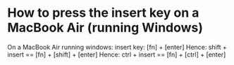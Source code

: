# How to press the insert key on a MacBook Air (running Windows)

On a MacBook Air running windows:
insert key:   [fn] + [enter]
Hence: shift + insert == [fn] + [shift] + [enter]
Hence: ctrl + insert == [fn] + [ctrl] + [enter]

